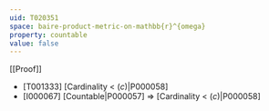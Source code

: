 ```yaml
---
uid: T020351
space: baire-product-metric-on-mathbb{r}^{omega}
property: countable
value: false
---
```

[[Proof]]

* [T001333] [Cardinality < $\mathfrak(c)$|P000058]
* [I000067] [Countable|P000057] => [Cardinality < $\mathfrak(c)$|P000058]

